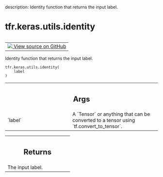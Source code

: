 description: Identity function that returns the input label.

<div itemscope itemtype="http://developers.google.com/ReferenceObject">
<meta itemprop="name" content="tfr.keras.utils.identity" />
<meta itemprop="path" content="Stable" />
</div>

# tfr.keras.utils.identity

<!-- Insert buttons and diff -->

<table class="tfo-notebook-buttons tfo-api nocontent" align="left">
<td>
  <a target="_blank" href="https://github.com/tensorflow/ranking/tree/master/tensorflow_ranking/python/keras/utils.py#L10-L21">
    <img src="https://www.tensorflow.org/images/GitHub-Mark-32px.png" />
    View source on GitHub
  </a>
</td>
</table>

Identity function that returns the input label.

<pre class="devsite-click-to-copy prettyprint lang-py tfo-signature-link">
<code>tfr.keras.utils.identity(
    label
)
</code></pre>

<!-- Placeholder for "Used in" -->

<!-- Tabular view -->

 <table class="responsive fixed orange">
<colgroup><col width="214px"><col></colgroup>
<tr><th colspan="2"><h2 class="add-link">Args</h2></th></tr>

<tr>
<td>
`label`
</td>
<td>
A `Tensor` or anything that can be converted to a tensor using
`tf.convert_to_tensor`.
</td>
</tr>
</table>

<!-- Tabular view -->

 <table class="responsive fixed orange">
<colgroup><col width="214px"><col></colgroup>
<tr><th colspan="2"><h2 class="add-link">Returns</h2></th></tr>
<tr class="alt">
<td colspan="2">
The input label.
</td>
</tr>

</table>
